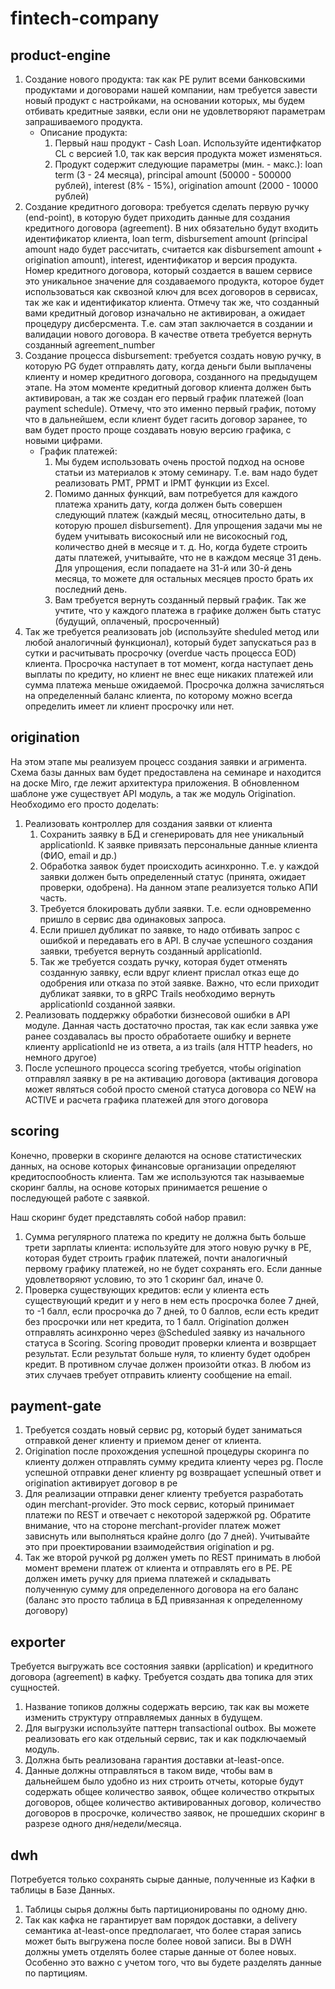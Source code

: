 # fintech-company
## product-engine
1. Создание нового продукта: так как PE рулит всеми банковскими продуктами и договорами нашей компании, нам требуется
   завести новый продукт с настройками, на основании которых, мы будем отбивать кредитные заявки, если они не
   удовлетворяют параметрам запрашиваемого продукта.
    * Описание продукта:
        1. Первый наш продукт - Cash Loan. Используйте идентифкатор CL c версией 1.0, так как версия продукта может
           изменяться.
        2. Продукт содержит следующие параметры (мин. - макс.): loan term (3 - 24 месяца), principal amount (50000 - 500000
           рублей), interest (8% - 15%), origination amount (2000 - 10000 рублей)
2. Создание кредитного договора: требуется сделать первую ручку (end-point), в которую будет приходить данные для
   создания кредитного договора (agreement). В них обязательно будут входить идентификатор клиента, loan term, disbursement
   amount (principal amount надо будет рассчитать, считается как disbursement amount + origination amount), interest,
   идентификатор и версия продукта. Номер кредитного договора, который создается в вашем сервисе это уникальное значение
   для создаваемого продукта, которое будет использоваться как сквозной ключ для всех договоров в сервисах, так же как и
   идентификатор клиента. Отмечу так же, что созданный вами кредитный договор изначально не активирован, а ожидает
   процедуру дисберсмента. Т.е. сам этап заключается в создании и валидации нового договора. В качестве ответа требуется
   вернуть созданный agreement_number
3. Создание процесса disbursement: требуется создать новую ручку, в которую PG будет отправлять дату, когда деньги были
   выплачены клиенту и номер кредитного договора, созданного на предыдущем этапе. На этом моменте кредитный договор клиента
   должен быть активирован, а так же создан его первый график платежей (loan payment schedule). Отмечу, что это именно
   первый график, потому что в дальнейшем, если клиент будет гасить договор заранее, то вам будет просто проще создавать
   новую версию графика, с новыми цифрами.
    * График платежей:
        1. Мы будем использовать очень простой подход на основе статьи из материалов к этому семинару. Т.е. вам надо будет
           реализовать PMT, PPMT и IPMT функции из Excel.
        2. Помимо данных функций, вам потребуется для каждого платежа хранить дату, когда должен быть совершен следующий
           платеж (каждый месяц, относительно даты, в которую прошел disbursement). Для упрощения задачи мы не будем учитывать
           високосный или не високосный год, количество дней в месяце и т. д. Но, когда будете строить даты платежей,
           учитывайте, что не в каждом месяце 31 день. Для упрощения, если попадаете на 31-й или 30-й день месяца, то можете
           для остальных месяцев просто брать их последний день.
        3. Вам требуется вернуть созданный первый график. Так же учтите, что у каждого платежа в графике должен быть статус
           (будущий, оплаченый, просроченный)
4. Так же требуется реализовать job (используйте sheduled метод или любой аналогичный функционал), который будет 
запускаться раз в сутки и расчитывать просрочку (overdue часть процесса EOD) клиента. Просрочка наступает в тот 
момент, когда наступает день выплаты по кредиту, но клиент не внес еще никаких платежей или сумма платежа меньше 
ожидаемой. Просрочка должна зачисляться на определенный баланс клиента, по которому можно всегда определить имеет 
ли клиент просрочку или нет.

## origination
На этом этапе мы реализуем процесс создания заявки и агримента. Схема базы данных вам будет предоставлена на семинаре
и находится на доске Miro, где лежит архитектура приложения. В обновленном шаблоне уже существует API модуль,
а так же модуль Origination. Необходимо его просто доделать:

1. Реализовать контроллер для создания заявки от клиента
    1. Сохранить заявку в БД и сгенерировать для нее уникальный applicationId. К заявке привязать персональные данные
       клиента (ФИО, email и др.)
    2. Обработка заявок будет происходить асинхронно. Т.е. у каждой заявки должен быть определенный статус (принята,
       ожидает проверки, одобрена). На данном этапе реализуется только АПИ часть.
    3. Требуется блокировать дубли заявки. Т.е. если одновременно пришло в сервис два одинаковых запроса.
    4. Если пришел дубликат по заявке, то надо отбивать запрос с ошибкой и передавать его в API. В случае успешного
       создания заявки, требуется вернуть созданный applicationId.
    5. Так же требуется создать ручку, которая будет отменять созданную заявку, если вдруг клиент прислал отказ еще до
       одобрения или отказа по этой заявке. Важно, что если приходит дубликат заявки, то в gRPC Trails необходимо вернуть
       applicationId созданной заявки.
2. Реализовать поддержку обработки бизнесовой ошибки в API модуле. Данная часть достаточно простая, так как если заявка
   уже ранее создавалась вы просто обработаете ошибку и вернете клиенту applicationId не из ответа, а из trails (аля HTTP
   headers, но немного другое)
3. После успешного процесса scoring требуется, чтобы origination отправлял заявку в pe на активацию договора 
(активация договора может являться собой просто сменой статуса договора со NEW на ACTIVE и расчета графика платежей 
для этого договора

## scoring
Конечно, проверки в скоринге делаются на основе статистических данных, на основе которых финансовые организации
определяют кредитоспообность клиента. Там же используются так называемые скоринг баллы, на основе которых принимается
решение о последующей работе с заявкой.

Наш скоринг будет представлять собой набор правил:
1. Сумма регулярного платежа по кредиту не должна быть больше трети зарплаты клиента: используйте для этого новую
   ручку в PE, которая будет строить график платежей, почти аналогичный первому графику платежей, но не будет сохранять
   его. Если данные удовлетворяют условию, то это 1 скоринг бал, иначе 0.
2. Проверка существующих кредитов: если у клиента есть существующий кредит и у него в нем есть просрочка более
   7 дней, то -1 балл, если просрочка до 7 дней, то 0 баллов, если есть кредит без просрочки или нет кредита, то 1 балл.
   Origination должен отправлять асинхронно через @Scheduled заявку из начального статуса в Scoring. Scoring проводит
   проверки клиента и возврщает результат. Если результат больше нуля, то клиенту будет одобрен кредит. В противном случае
   должен произойти отказ. В любом из этих случаев требует отправить клиенту сообщение на email.

## payment-gate
1. Требуется создать новый сервис pg, который будет заниматься отправкой денег клиенту и приемом денег от клиента.
2. Origination после прохождения успешной процедуры скоринга по клиенту должен отправлять сумму кредита клиенту через 
pg. После успешной отправки денег клиенту pg возвращает успешный ответ и origination активирует договор в pe
3. Для реализации отправки денег клиенту требуется разработать один merchant-provider. Это mock сервис, который 
принимает платежи по REST и отвечает с некоторой задержкой pg. Обратите внимание, что на стороне merchant-provider 
платеж может зависнуть или выполняться крайне долго (до 7 дней). Учитывайте это при проектировании взаимодействия 
origination и pg.
4. Так же второй ручкой pg должен уметь по REST принимать в любой момент времени платеж от клиента и отправлять его в 
PE. PE должен иметь ручку для приема платежей и складывать полученную сумму для определенного договора на его баланс 
(баланс это просто таблица в БД привязанная к определенному договору)

## exporter
Требуется выгружать все состояния заявки (application) и кредитного договора (agreement) в кафку. Требуется создать 
два топика для этих сущностей.

1. Название топиков должны содержать версию, так как вы можете изменить структуру отправляемых данных в будущем.
2. Для выгрузки используйте паттерн transactional outbox. Вы можете реализовать его как отдельный сервис, так и 
как подключаемый модуль.
3. Должна быть реализована гарантия доставки at-least-once.
4. Данные должны отправляться в таком виде, чтобы вам в дальнейшем было удобно из них строить отчеты, которые будут 
содержать общее количество заявок, общее количество открытых договоров, общее количество активированных договор, 
количество договоров в просрочке, количество заявок, не прошедших скоринг в разрезе одного дня/недели/месяца.

## dwh
Потребуется только сохранять сырые данные, полученные из Кафки в таблицы в Базе Данных.

1. Таблицы сырья должны быть партиционированы по одному дню.
2. Так как кафка не гарантирует вам порядок доставки, а delivery семантика at-least-once предполагает, что более 
старая запись может быть выгружена после более новой записи. Вы в DWH должны уметь отделять более старые данные от 
более новых. Особенно это важно с учетом того, что вы будете разделять данные по партициям.
